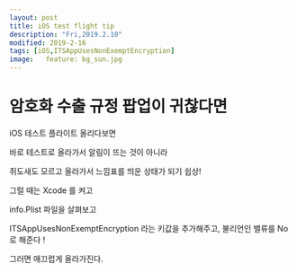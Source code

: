 ```yaml
---
layout: post
title: iOS test flight tip 
description: "Fri,2019.2.10"
modified: 2019-2-16
tags: [iOS,ITSAppUsesNonExemptEncryption]
image:   feature: bg_sun.jpg
---
```


# 암호화 수출 규정 팝업이 귀찮다면 

iOS 테스트 플라이트 올리다보면 

바로 테스트로 올라가서 알림이 뜨는 것이 아니라

쥐도새도 모르고 올라가서 느낌표를 띄운 상태가 되기 쉽상! 

그럴 때는 Xcode 를 켜고

info.Plist 파일을 살펴보고 

ITSAppUsesNonExemptEncryption  라는 키값을 추가해주고, 불리언인 밸류를 No 로 해준다 ! 

그러면 매끄럽게 올라가진다. 

